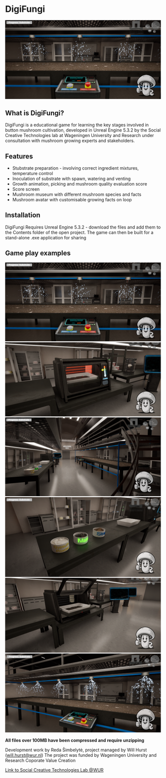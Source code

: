# DigiFungi

![DigiFungi Visual Example](https://github.com/SCT-lab/DigiFungi/blob/main/images/Watering1.png)

## What is DigiFungi?
DigiFungi is a educational game for learning the key stages involved in button mushroom cultivation, developed in Unreal Engine 5.3.2 by the Social Creative Technologies lab at Wageningen University and Research under consultation with mushroom growing experts and stakeholders.

## Features
* Stubstrate preparation - involving correct ingredient mixtures, temperature control
* Inoculation of substrate with spawn, watering and venting
* Growth animation, picking and mushroom quality evaluation score
* Score screen
* Mushroom museum with different mushroom species and facts
* Mushroom avatar with customisable growing facts on loop

## Installation
DigiFungi Requires Unreal Engine 5.3.2 - download the files and add them to the Contents folder of the open project. The game can then be built for a stand-alone .exe application for sharing

## Game play examples

![DigiFungi Visual Example1](https://github.com/SCT-lab/DigiFungi/blob/main/images/Watering1.png)
![DigiFungi Visual Example2](https://github.com/SCT-lab/DigiFungi/blob/main/images/Cooling1.png)
![DigiFungi Visual Example3](https://github.com/SCT-lab/DigiFungi/blob/main/images/Scene.png)
![DigiFungi Visual Example4](https://github.com/SCT-lab/DigiFungi/blob/main/images/SubstrateMix.png)
![DigiFungi Visual Example5](https://github.com/SCT-lab/DigiFungi/blob/main/images/Tray.png)
![DigiFungi Visual Example6](https://github.com/SCT-lab/DigiFungi/blob/main/images/Watering2.png)

**All files over 100MB have been compressed and require unzipping**

Development work by Reda Šimbelytė, project managed by Will Hurst (will.hurst@wur.nl)
The project was funded by Wageningen University and Research Coporate Value Creation

[Link to Social Creative Technologies Lab @WUR](https://www.linkedin.com/company/sct-lab)




